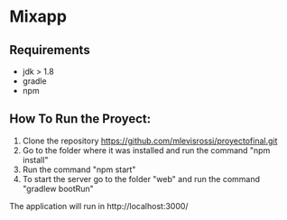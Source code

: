 # Mixapp

## Requirements
- jdk > 1.8
- gradle
- npm

## How To Run the Proyect:
1. Clone the repository https://github.com/mlevisrossi/proyectofinal.git
2. Go to the folder where it was installed and run the command "npm install"
3. Run the command "npm start"
4. To start the server go to the folder "web" and run the command "gradlew bootRun"

The application will run in http://localhost:3000/
